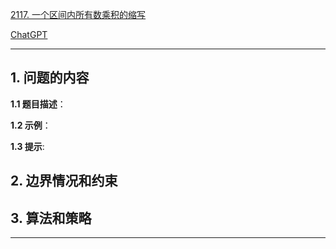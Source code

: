 [2117. 一个区间内所有数乘积的缩写](https://leetcode.cn/problems/abbreviating-the-product-of-a-range)

[ChatGPT](chat.openai.com)

---

## 1. 问题的内容
**1.1 题目描述**：

**1.2 示例**：

**1.3 提示**:

## 2. 边界情况和约束


## 3. 算法和策略

---

